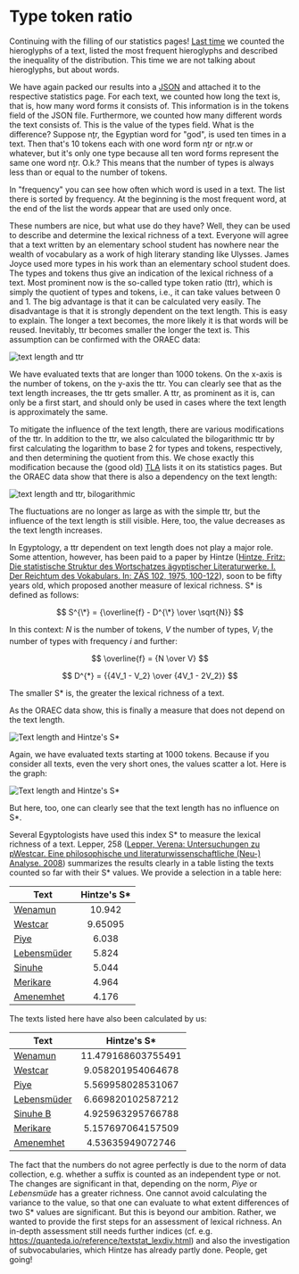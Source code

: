 # Type token ratio

Continuing with the filling of our statistics pages! [Last time](https://oraec.github.io/2023/02/02/text-statistics.html) we counted the hieroglyphs of a text, listed the most frequent hieroglyphs and described the inequality of the distribution. This time we are not talking about hieroglyphs, but about words.

We have again packed our results into a [JSON](https://github.com/oraec/corpus_raw_data/blob/main/statistics/type_token_etc/ttr_hintze.json) and attached it to the respective statistics page. For each text, we counted how long the text is, that is, how many word forms it consists of. This information is in the tokens field of the JSON file. Furthermore, we counted how many different words the text consists of. This is the value of the types field. What is the difference? Suppose nṯr, the Egyptian word for "god", is used ten times in a text. Then that's 10 tokens each with one word form nṯr or nṯr.w or whatever, but it's only one type because all ten word forms represent the same one word nṯr. O.k.? This means that the number of types is always less than or equal to the number of tokens.

In "frequency" you can see how often which word is used in a text. The list there is sorted by frequency. At the beginning is the most frequent word, at the end of the list the words appear that are used only once.

These numbers are nice, but what use do they have? Well, they can be used to describe and determine the lexical richness of a text. Everyone will agree that a text written by an elementary school student has nowhere near the wealth of vocabulary as a work of high literary standing like Ulysses. James Joyce used more types in his work than an elementary school student does. The types and tokens thus give an indication of the lexical richness of a text. Most prominent now is the so-called type token ratio (ttr), which is simply the quotient of types and tokens, i.e., it can take values between 0 and 1. The big advantage is that it can be calculated very easily. The disadvantage is that it is strongly dependent on the text length. This is easy to explain. The longer a text becomes, the more likely it is that words will be reused. Inevitably, ttr becomes smaller the longer the text is. This assumption can be confirmed with the ORAEC data:

![text length and ttr](/img/blog/Figure_ggplotGUI_2023-02-06%2012_36_33.jpg)

We have evaluated texts that are longer than 1000 tokens. On the x-axis is the number of tokens, on the y-axis the ttr. You can clearly see that as the text length increases, the ttr gets smaller. A ttr, as prominent as it is, can only be a first start, and should only be used in cases where the text length is approximately the same.

To mitigate the influence of the text length, there are various modifications of the ttr. In addition to the ttr, we also calculated the bilogarithmic ttr by first calculating the logarithm to base 2 for types and tokens, respectively, and then determining the quotient from this. We chose exactly this modification because the (good old) [TLA](https://aaew.bbaw.de/tla) lists it on its statistics pages. But the ORAEC data show that there is also a dependency on the text length:

![text length and ttr, bilogarithmic](/img/blog/Figure_ggplotGUI_2023-02-06%2012_37_33.jpg)

The fluctuations are no longer as large as with the simple ttr, but the influence of the text length is still visible. Here, too, the value decreases as the text length increases.

In Egyptology, a ttr dependent on text length does not play a major role. Some attention, however, has been paid to a paper by Hintze ([Hintze, Fritz: Die statistische Struktur des Wortschatzes ägyptischer Literaturwerke. I. Der Reichtum des Vokabulars. In: ZÄS 102, 1975, 100-122](https://aegyptiaca.uni-muenster.de/Record/54133)), soon to be fifty years old, which proposed another measure of lexical richness. S\* is defined as follows:

$$ S^{\*} = {\overline{f} - D^{\*} \over \sqrt{N}} $$

In this context: $N$ is the number of tokens, $V$ the number of types, $V_i$ the number of types with frequency $i$ and further:

$$ \overline{f} = {N \over V} $$

$$ D^{*} = {{4V_1 - V_2} \over {4V_1 - 2V_2}} $$

The smaller S\* is, the greater the lexical richness of a text.

As the ORAEC data show, this is finally a measure that does not depend on the text length.

![Text length and Hintze's S\*](/img/blog/Figure_ggplotGUI_2023-02-06%2012_30_40.jpg)

Again, we have evaluated texts starting at 1000 tokens. Because if you consider all texts, even the very short ones, the values scatter a lot. Here is the graph:

![Text length and Hintze's S\*](/img/blog/Figure_ggplotGUI_2023-02-06%2012_26_35.jpg)

But here, too, one can clearly see that the text length has no influence on S\*.

Several Egyptologists have used this index S\* to measure the lexical richness of a text. Lepper, 258 ([Lepper, Verena: Untersuchungen zu pWestcar. Eine philosophische und literaturwissenschaftliche (Neu-) Analyse. 2008](https://aegyptiaca.uni-muenster.de/Record/48094)) summarizes the results clearly in a table listing the texts counted so far with their S\* values. We provide a selection in a table here:

| Text  | Hintze's S\* |
| ------------- |:-------------:|
| [Wenamun](https://en.wikipedia.org/w/index.php?title=Story_of_Wenamun&oldid=1135626145) | 10.942 |
| [Westcar](https://en.wikipedia.org/w/index.php?title=Westcar_Papyrus&oldid=1135438261) | 9.65095 |
| [Piye](https://en.wikipedia.org/w/index.php?title=Piye&oldid=1134945940#Stele_of_Piye) | 6.038 |
| [Lebensmüder](https://en.wikipedia.org/w/index.php?title=Dispute_between_a_man_and_his_Ba&oldid=1135315183) | 5.824 |
| [Sinuhe](https://en.wikipedia.org/w/index.php?title=Story_of_Sinuhe&oldid=1135439971) | 5.044 |
| [Merikare](https://en.wikipedia.org/w/index.php?title=Teaching_for_King_Merykara&oldid=1135314738) | 4.964 |
| [Amenemhet](https://en.wikipedia.org/w/index.php?title=Instructions_of_Amenemhat&oldid=1135318248) | 4.176 |

The texts listed here have also been calculated by us:

| Text  | Hintze's S\* |
| ------------- |:-------------:|
| [Wenamun](https://oraec.github.io/corpus/oraec47_statistics.html) | 11.479168603755491 |
| [Westcar](https://oraec.github.io/corpus/oraec30_statistics.html) | 9.058201954064678 |
| [Piye](https://oraec.github.io/corpus/oraec1_statistics.html) | 5.569958028531067 |
| [Lebensmüder](https://oraec.github.io/corpus/oraec75_statistics.html) | 6.669820102587212 |
| [Sinuhe B](https://oraec.github.io/corpus/oraec17_statistics.html) | 4.925963295766788 |
| [Merikare](https://oraec.github.io/corpus/oraec49_statistics.html) | 5.157697064157509 |
| [Amenemhet](https://oraec.github.io/corpus/oraec235_statistics.html) | 4.53635949072746 |

The fact that the numbers do not agree perfectly is due to the norm of data collection, e.g. whether a suffix is counted as an independent type or not. The changes are significant in that, depending on the norm, *Piye* or *Lebensmüde* has a greater richness. One cannot avoid calculating the variance to the value, so that one can evaluate to what extent differences of two S\* values are significant. But this is beyond our ambition. Rather, we wanted to provide the first steps for an assessment of lexical richness. An in-depth assessment still needs further indices (cf. e.g. <https://quanteda.io/reference/textstat_lexdiv.html>) and also the investigation of subvocabularies, which Hintze has already partly done. People, get going!
